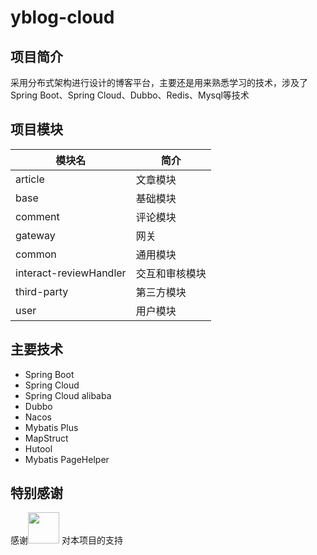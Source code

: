 # yblog-cloud

## 项目简介

采用分布式架构进行设计的博客平台，主要还是用来熟悉学习的技术，涉及了Spring Boot、Spring
Cloud、Dubbo、Redis、Mysql等技术

## 项目模块

| 模块名             | 简介      |
|-----------------|---------|
| article         | 文章模块    |
| base            | 基础模块    |
| comment         | 评论模块    |
| gateway         | 网关      |
| common          | 通用模块    |
| interact-reviewHandler | 交互和审核模块 |
| third-party     | 第三方模块   |
| user            | 用户模块    |

## 主要技术

- Spring Boot
- Spring Cloud
- Spring Cloud alibaba
- Dubbo
- Nacos
- Mybatis Plus
- MapStruct
- Hutool
- Mybatis PageHelper

## 特别感谢
感谢[<img height="50" src="https://resources.jetbrains.com/storage/products/company/brand/logos/jb_beam.png?_ga=2.129962308.951643689.1671497628-1245832808.1622121915&amp;amp;amp;_gl=1*1tm0uqx*_ga*MTI0NTgzMjgwOC4xNjIyMTIxOTE1*_ga_9J976DJZ68*MTY3MTQ5NzYyNy4zMy4xLjE2NzE0OTc4MzcuMC4wLjA." width="50"/>](https://jb.gg/OpenSourceSupport)
对本项目的支持